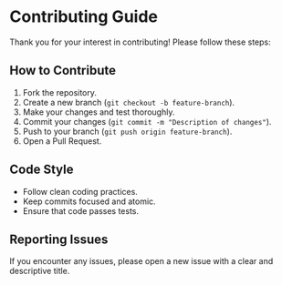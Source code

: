 # Contributing Guide

Thank you for your interest in contributing! Please follow these steps:

## How to Contribute

1. Fork the repository.
2. Create a new branch (`git checkout -b feature-branch`).
3. Make your changes and test thoroughly.
4. Commit your changes (`git commit -m "Description of changes"`).
5. Push to your branch (`git push origin feature-branch`).
6. Open a Pull Request.

## Code Style
- Follow clean coding practices.
- Keep commits focused and atomic.
- Ensure that code passes tests.

## Reporting Issues
If you encounter any issues, please open a new issue with a clear and descriptive title.
